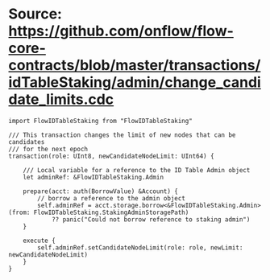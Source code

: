 # Source: https://github.com/onflow/flow-core-contracts/blob/master/transactions/idTableStaking/admin/change_candidate_limits.cdc

```
import FlowIDTableStaking from "FlowIDTableStaking"

/// This transaction changes the limit of new nodes that can be candidates
/// for the next epoch
transaction(role: UInt8, newCandidateNodeLimit: UInt64) {

    /// Local variable for a reference to the ID Table Admin object
    let adminRef: &FlowIDTableStaking.Admin

    prepare(acct: auth(BorrowValue) &Account) {
        // borrow a reference to the admin object
        self.adminRef = acct.storage.borrow<&FlowIDTableStaking.Admin>(from: FlowIDTableStaking.StakingAdminStoragePath)
            ?? panic("Could not borrow reference to staking admin")
    }

    execute {
        self.adminRef.setCandidateNodeLimit(role: role, newLimit: newCandidateNodeLimit)
    }
}
```